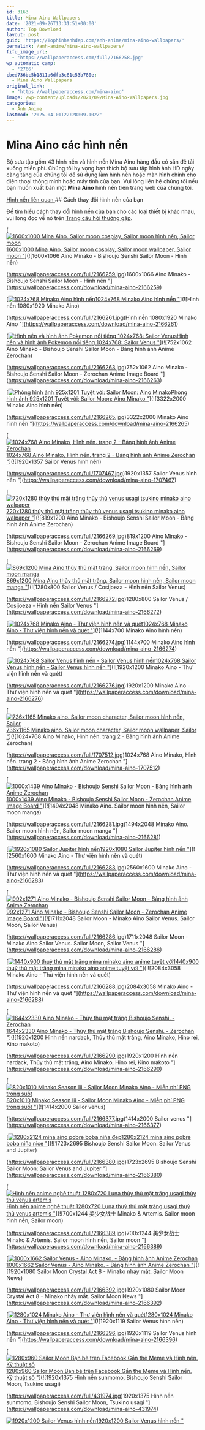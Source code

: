 ```yaml
---
id: 3163
title: Mina Aino Wallpapers
date: '2021-09-26T13:31:51+00:00'
author: Top Download
layout: post
guid: 'https://Tophinhanhdep.com/anh-anime/mina-aino-wallpapers/'
permalink: /anh-anime/mina-aino-wallpapers/
fifu_image_url:
  - 'https://wallpaperaccess.com/full/2166258.jpg'
wp_automatic_camp:
  - '2766'
cbed736bc5b1811a6dfb3c81c53b780e:
  - Mina Aino Wallpapers
original_link:
  - 'https://wallpaperaccess.com/mina-aino'
image: /wp-content/uploads/2021/09/Mina-Aino-Wallpapers.jpg
categories:
  - Ảnh Anime
lastmod: '2025-04-01T22:28:09.102Z'
---
```

# Mina Aino các hình nền

Bộ sưu tập gồm 43 hình nền và hình nền Mina Aino hàng đầu có sẵn để tải xuống miễn phí. Chúng tôi hy vọng bạn thích bộ sưu tập hình ảnh HD ngày càng tăng của chúng tôi để sử dụng làm hình nền hoặc màn hình chính cho điện thoại thông minh hoặc máy tính của bạn. Vui lòng liên hệ chúng tôi nếu bạn muốn xuất bản một **Mina Aino** hình nền trên trang web của chúng tôi.

[Hình nền liên quan ](#related) ## Cách thay đổi hình nền của bạn

Để tìm hiểu cách thay đổi hình nền của bạn cho các loại thiết bị khác nhau, vui lòng đọc về nó trên [Trang câu hỏi thường gặp](https://tophinhanhdep.com/faq/).

  
[[![1600x1000 Mina Aino.  Sailor moon cosplay, Sailor moon hình nền, Sailor moon](https://wallpaperaccess.com/full/2166258.jpg)1600x1000 Mina Aino. Sailor moon cosplay, Sailor moon wallpaper, Sailor moon "](https://wallpaperaccess.com/download/mina-aino-2166258)](![1600x1066 Aino Minako - Bishoujo Senshi Sailor Moon - Hình nền)

(https://wallpaperaccess.com/full/2166259.jpg)1600x1066 Aino Minako - Bishoujo Senshi Sailor Moon - Hình nền "](https://wallpaperaccess.com/download/mina-aino-2166259)

[[![1024x768 Minako Aino hình nền](https://wallpaperaccess.com/full/2166260.jpg)1024x768 Minako Aino hình nền "](https://wallpaperaccess.com/download/mina-aino-2166260)](![Hình nền 1080x1920 Minako Aino)

(https://wallpaperaccess.com/full/2166261.jpg)Hình nền 1080x1920 Minako Aino "](https://wallpaperaccess.com/download/mina-aino-2166261)

[[![Hình nền và hình ảnh Pokemon nổi tiếng 1024x768: Sailor Venus](https://wallpaperaccess.com/full/1707520.jpg)Hình nền và hình ảnh Pokemon nổi tiếng 1024x768: Sailor Venus "](https://wallpaperaccess.com/download/mina-aino-1707520)](![752x1062 Aino Minako - Bishoujo Senshi Sailor Moon - Bảng hình ảnh Anime Zerochan)

(https://wallpaperaccess.com/full/2166263.jpg)752x1062 Aino Minako - Bishoujo Senshi Sailor Moon - Zerochan Anime Image Board "](https://wallpaperaccess.com/download/mina-aino-2166263)

[[![Phòng hình ảnh 925x1201 Tuyệt vời: Sailor Moon: Aino Minako](https://wallpaperaccess.com/full/2166264.jpg)Phòng hình ảnh 925x1201 Tuyệt vời: Sailor Moon: Aino Minako "](https://wallpaperaccess.com/download/mina-aino-2166264)](![3322x2000 Minako Aino hình nền)

(https://wallpaperaccess.com/full/2166265.jpg)3322x2000 Minako Aino hình nền "](https://wallpaperaccess.com/download/mina-aino-2166265)

[[![1024x768 Aino Minako, Hình nền.  trang 2 - Bảng hình ảnh Anime Zerochan](https://wallpaperaccess.com/full/2166266.jpg)1024x768 Aino Minako, Hình nền. trang 2 - Bảng hình ảnh Anime Zerochan "](https://wallpaperaccess.com/download/mina-aino-2166266)](![1920x1357 Sailor Venus hình nền)

(https://wallpaperaccess.com/full/1707467.jpg)1920x1357 Sailor Venus hình nền "](https://wallpaperaccess.com/download/mina-aino-1707467)

[[![720x1280 thủy thủ mặt trăng thủy thủ venus usagi tsukino minako aino walpaper](https://wallpaperaccess.com/full/2166268.jpg)720x1280 thủy thủ mặt trăng thủy thủ venus usagi tsukino minako aino walpaper "](https://wallpaperaccess.com/download/mina-aino-2166268)](![819x1200 Aino Minako - Bishoujo Senshi Sailor Moon - Bảng hình ảnh Anime Zerochan)

(https://wallpaperaccess.com/full/2166269.jpg)819x1200 Aino Minako - Bishoujo Senshi Sailor Moon - Zerochan Anime Image Board "](https://wallpaperaccess.com/download/mina-aino-2166269)

[[![869x1200 Mina Aino thủy thủ mặt trăng.  Sailor moon hình nền, Sailor moon manga](https://wallpaperaccess.com/full/2166271.jpg)869x1200 Mina Aino thủy thủ mặt trăng. Sailor moon hình nền, Sailor moon manga "](https://wallpaperaccess.com/download/mina-aino-2166271)](![1280x800 Sailor Venus / Cosijoeza - Hình nền Sailor Venus)

(https://wallpaperaccess.com/full/2166272.jpg)1280x800 Sailor Venus / Cosijoeza - Hình nền Sailor Venus "](https://wallpaperaccess.com/download/mina-aino-2166272)

[[![1024x768 Minako Aino - Thư viện hình nền và quét](https://wallpaperaccess.com/full/2166273.jpg)1024x768 Minako Aino - Thư viện hình nền và quét "](https://wallpaperaccess.com/download/mina-aino-2166273)](![1144x700 Minako Aino hình nền)

(https://wallpaperaccess.com/full/2166274.jpg)1144x700 Minako Aino hình nền "](https://wallpaperaccess.com/download/mina-aino-2166274)

[[![1024x768 Sailor Venus hình nền - Sailor Venus hình nền](https://wallpaperaccess.com/full/1707472.jpg)1024x768 Sailor Venus hình nền - Sailor Venus hình nền "](https://wallpaperaccess.com/download/mina-aino-1707472)](![1920x1200 Minako Aino - Thư viện hình nền và quét)

(https://wallpaperaccess.com/full/2166276.jpg)1920x1200 Minako Aino - Thư viện hình nền và quét "](https://wallpaperaccess.com/download/mina-aino-2166276)

[[![736x1165 Minako aino.  Sailor moon character, Sailor moon hình nền, Sailor](https://wallpaperaccess.com/full/2166277.jpg)736x1165 Minako aino. Sailor moon character, Sailor moon wallpaper, Sailor "](https://wallpaperaccess.com/download/mina-aino-2166277)](![1024x768 Aino Minako, Hình nền.  trang 2 - Bảng hình ảnh Anime Zerochan)

(https://wallpaperaccess.com/full/1707512.jpg)1024x768 Aino Minako, Hình nền. trang 2 - Bảng hình ảnh Anime Zerochan "](https://wallpaperaccess.com/download/mina-aino-1707512)

[[![1000x1439 Aino Minako - Bishoujo Senshi Sailor Moon - Bảng hình ảnh Anime Zerochan](https://wallpaperaccess.com/full/2166279.jpg)1000x1439 Aino Minako - Bishoujo Senshi Sailor Moon - Zerochan Anime Image Board "](https://wallpaperaccess.com/download/mina-aino-2166279)](![1494x2048 Minako Aino.  Sailor moon hình nền, Sailor moon manga)

(https://wallpaperaccess.com/full/2166281.jpg)1494x2048 Minako Aino. Sailor moon hình nền, Sailor moon manga "](https://wallpaperaccess.com/download/mina-aino-2166281)

[[![1920x1080 Sailor Jupiter hình nền](https://wallpaperaccess.com/full/2166282.jpg)1920x1080 Sailor Jupiter hình nền "](https://wallpaperaccess.com/download/mina-aino-2166282)](![2560x1600 Minako Aino - Thư viện hình nền và quét)

(https://wallpaperaccess.com/full/2166283.jpg)2560x1600 Minako Aino - Thư viện hình nền và quét "](https://wallpaperaccess.com/download/mina-aino-2166283)

[[![992x1271 Aino Minako - Bishoujo Senshi Sailor Moon - Bảng hình ảnh Anime Zerochan](https://wallpaperaccess.com/full/2166284.jpg)992x1271 Aino Minako - Bishoujo Senshi Sailor Moon - Zerochan Anime Image Board "](https://wallpaperaccess.com/download/mina-aino-2166284)](![1711x2048 Sailor Moon - Minako Aino Sailor Venus.  Sailor Moon, Sailor Venus)

(https://wallpaperaccess.com/full/2166286.jpg)1711x2048 Sailor Moon - Minako Aino Sailor Venus. Sailor Moon, Sailor Venus "](https://wallpaperaccess.com/download/mina-aino-2166286)

[[![1440x900 thuỷ thủ mặt trăng mina minako aino anime tuyệt vời](https://wallpaperaccess.com/full/2166287.jpg)1440x900 thuỷ thủ mặt trăng mina minako aino anime tuyệt vời "](https://wallpaperaccess.com/download/mina-aino-2166287)]( ![2084x3058 Minako Aino - Thư viện hình nền và quét)

(https://wallpaperaccess.com/full/2166288.jpg)2084x3058 Minako Aino - Thư viện hình nền và quét "](https://wallpaperaccess.com/download/mina-aino-2166288)

[[![1644x2330 Aino Minako - Thủy thủ mặt trăng Bishoujo Senshi.  - Zerochan](https://wallpaperaccess.com/full/2166289.jpg)1644x2330 Aino Minako - Thủy thủ mặt trăng Bishoujo Senshi. - Zerochan "](https://wallpaperaccess.com/download/mina-aino-2166289)](![1920x1200 Hình nền nardack, Thủy thủ mặt trăng, Aino Minako, Hino rei, Kino makoto)

(https://wallpaperaccess.com/full/2166290.jpg)1920x1200 Hình nền nardack, Thủy thủ mặt trăng, Aino Minako, Hino rei, Kino makoto "](https://wallpaperaccess.com/download/mina-aino-2166290)

[[![820x1010 Minako Season Iii - Sailor Moon Minako Aino - Miễn phí PNG trong suốt](https://wallpaperaccess.com/full/2166291.jpg)820x1010 Minako Season Iii - Sailor Moon Minako Aino - Miễn phí PNG trong suốt "](https://wallpaperaccess.com/download/mina-aino-2166291)](![1414x2000 Sailor venus)

(https://wallpaperaccess.com/full/2166377.jpg)1414x2000 Sailor venus "](https://wallpaperaccess.com/download/mina-aino-2166377)

[[![1280x2124 mina aino pobre boba niña đẹp](https://wallpaperaccess.com/full/2166378.jpg)1280x2124 mina aino pobre boba niña nice "](https://wallpaperaccess.com/download/mina-aino-2166378)](![1723x2695 Bishoujo Senshi Sailor Moon: Sailor Venus and Jupiter)

(https://wallpaperaccess.com/full/2166380.jpg)1723x2695 Bishoujo Senshi Sailor Moon: Sailor Venus and Jupiter "](https://wallpaperaccess.com/download/mina-aino-2166380)

[[![Hình nền anime nghệ thuật 1280x720 Luna thủy thủ mặt trăng usagi thủy thủ venus artemis](https://wallpaperaccess.com/full/2166383.jpg)Hình nền anime nghệ thuật 1280x720 Luna thuỷ thủ mặt trăng usagi thuỷ thủ venus artemis "](https://wallpaperaccess.com/download/mina-aino-2166383)](![700x1244 美少女战士 Minako & Artemis.  Sailor moon hình nền, Sailor moon)

(https://wallpaperaccess.com/full/2166389.jpg)700x1244 美少女战士 Minako &amp; Artemis. Sailor moon hình nền, Sailor moon "](https://wallpaperaccess.com/download/mina-aino-2166389)

[[![1000x1662 Sailor Venus - Aino Minako.  - Bảng hình ảnh Anime Zerochan](https://wallpaperaccess.com/full/2166390.jpg)1000x1662 Sailor Venus - Aino Minako. - Bảng hình ảnh Anime Zerochan "](https://wallpaperaccess.com/download/mina-aino-2166390)](![1920x1080 Sailor Moon Crystal Act 8 - Minako nháy mắt.  Sailor Moon News)

(https://wallpaperaccess.com/full/2166392.jpg)1920x1080 Sailor Moon Crystal Act 8 - Minako nháy mắt. Sailor Moon News "](https://wallpaperaccess.com/download/mina-aino-2166392)

[[![1280x1024 Minako Aino - Thư viện hình nền và quét](https://wallpaperaccess.com/full/2166393.jpg)1280x1024 Minako Aino - Thư viện hình nền và quét "](https://wallpaperaccess.com/download/mina-aino-2166393)](![1920x1119 Sailor Venus hình nền)

(https://wallpaperaccess.com/full/2166396.jpg)1920x1119 Sailor Venus hình nền "](https://wallpaperaccess.com/download/mina-aino-2166396)

[[![1280x960 Sailor Moon Bạn bè trên Facebook Gắn thẻ Meme và Hình nền.  Kỹ thuật số](https://wallpaperaccess.com/full/2166399.jpg)1280x960 Sailor Moon Bạn bè trên Facebook Gắn thẻ Meme và Hình nền. Kỹ thuật số "](https://wallpaperaccess.com/download/mina-aino-2166399)](![1920x1375 Hình nền sunmomo, Bishoujo Senshi Sailor Moon, Tsukino usagi)

(https://wallpaperaccess.com/full/431974.jpg)1920x1375 Hình nền sunmomo, Bishoujo Senshi Sailor Moon, Tsukino usagi "](https://wallpaperaccess.com/download/mina-aino-431974)

[![1920x1200 Sailor Venus hình nền](https://wallpaperaccess.com/full/2166418.jpg)1920x1200 Sailor Venus hình nền "](https://wallpaperaccess.com/download/mina-aino-2166418)
